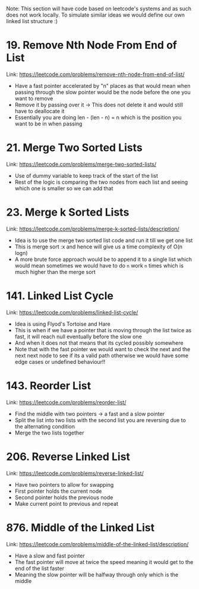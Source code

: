 Note: This section will have code based on leetcode's systems and as such does not work locally. To simulate similar ideas we would define our own linked list structure :)

# 19. Remove Nth Node From End of List

Link: https://leetcode.com/problems/remove-nth-node-from-end-of-list/

- Have a fast pointer accelerated by "n" places as that would mean when passing through the slow pointer would be the node before the one you want to remove
- Remove it by passing over it -> This does not delete it and would still have to deallocate it
- Essentially you are doing len - (len - n) = n which is the position you want to be in when passing

# 21. Merge Two Sorted Lists

Link: https://leetcode.com/problems/merge-two-sorted-lists/

- Use of dummy variable to keep track of the start of the list
- Rest of the logic is comparing the two nodes from each list and seeing which one is smaller so we can add that

# 23. Merge k Sorted Lists

Link: https://leetcode.com/problems/merge-k-sorted-lists/description/

- Idea is to use the merge two sorted list code and run it till we get one list
- This is merge sort :x and hence will give us a time complexity of O(n logn)
- A more brute force approach would be to append it to a single list which would mean sometimes we would have to do `n` work `n` times which is much higher than the merge sort

# 141. Linked List Cycle

Link: https://leetcode.com/problems/linked-list-cycle/

- Idea is using Flyod's Tortoise and Hare
- This is when if we have a pointer that is moving through the list twice as fast, it will reach null eventually before the slow one
- And when it does not that means that its cycled possibly somewhere
- Note that with the fast pointer we would want to check the next and the next next node to see if its a valid path otherwise we would have some edge cases or undefined behaviour!!

# 143. Reorder List

Link: https://leetcode.com/problems/reorder-list/

- Find the middle with two pointers -> a fast and a slow pointer
- Split the list into two lists with the second list you are reversing due to the alternating condition
- Merge the two lists together

# 206. Reverse Linked List

Link: https://leetcode.com/problems/reverse-linked-list/

- Have two pointers to allow for swapping
- First pointer holds the current node
- Second pointer holds the previous node
- Make current point to previous and repeat

# 876. Middle of the Linked List

Link: https://leetcode.com/problems/middle-of-the-linked-list/description/

- Have a slow and fast pointer
- The fast pointer will move at twice the speed meaning it would get to the end of the list faster
- Meaning the slow pointer will be halfway through only which is the middle
